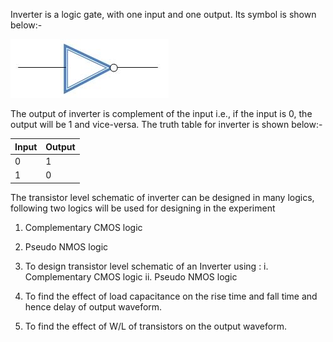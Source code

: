  Inverter is a logic gate, with one input and one output. Its symbol is shown below:-

<img src="images/not.jpg">

The output of inverter is complement of the input i.e., if the input is 0, the output will be 1 and vice-versa. The truth table for inverter is shown below:- 

|Input | Output |
|------|--------|
|0     |  1     |
|1     |  0     |

The transistor level schematic of inverter can be designed in many logics, following two logics will be used for designing in the experiment

  1. Complementary CMOS logic
  2. Pseudo NMOS logic


1. To design transistor level schematic of an Inverter using :
    i. Complementary CMOS logic
    ii. Pseudo NMOS logic  

2. To find the effect of load capacitance on the rise time and fall time and hence delay of output waveform.  
3. To find the effect of W/L of transistors on the output waveform.   
